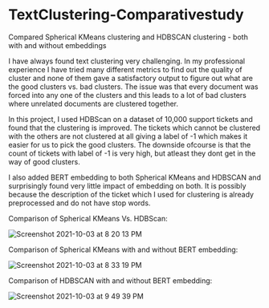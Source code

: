 # TextClustering-Comparativestudy
Compared Spherical KMeans clustering and HDBSCAN clustering - both with and without embeddings

I have always found text clustering very challenging. In my professional experience I have tried many different metrics to find out the quality of cluster and none of them gave a satisfactory output to figure out what are the good clusters vs. bad clusters. The issue was that every document was forced into any one of the clusters and this leads to a lot of bad clusters where unrelated documents are clustered together.

In this project, I used HDBScan on a dataset of 10,000 support tickets and found that the clustering is improved. The tickets which cannot be clustered with the others are not clustered at all giving a label of -1 which makes it easier for us to pick the good clusters. The downside ofcourse is that the count of tickets with label of -1 is very high, but atleast they dont get in the way of good clusters.

I also added BERT embedding to both Spherical KMeans and HDBSCAN and surprisingly found very little impact of embedding on both. It is possibly because the description of the ticket which I used for clustering is already preprocessed and do not have stop words.

Comparison of Spherical KMeans Vs. HDBScan:

![Screenshot 2021-10-03 at 8 20 13 PM](https://user-images.githubusercontent.com/52888997/135759406-9b085333-2bbe-4f80-ae3b-070084b75a9c.png)

Comparison of Spherical KMeans with and without BERT embedding:

![Screenshot 2021-10-03 at 8 33 19 PM](https://user-images.githubusercontent.com/52888997/135759855-9be48511-f18b-463d-9f66-160f5965bb64.png)

Comparison of HDBSCAN with and without BERT embedding:

![Screenshot 2021-10-03 at 9 49 39 PM](https://user-images.githubusercontent.com/52888997/135762672-9df12bdf-9f03-4dab-91b9-8a75d400c4b7.png)

